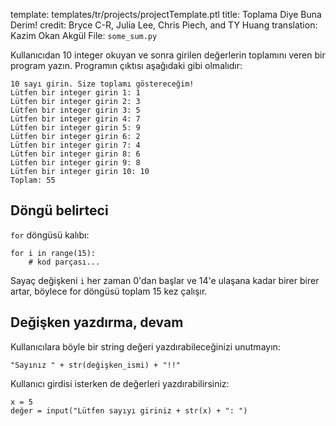 template: templates/tr/projects/projectTemplate.ptl
title: Toplama Diye Buna Derim!
credit: Bryce C-R, Julia Lee, Chris Piech, and TY Huang
translation: Kazim Okan Akgül
File: `some_sum.py`

Kullanıcıdan 10 integer okuyan ve sonra girilen değerlerin toplamını veren bir program yazın. Programın çıktısı aşağıdaki gibi olmalıdır:

```
10 sayı girin. Size toplamı göstereceğim!
Lütfen bir integer girin 1: 1
Lütfen bir integer girin 2: 3
Lütfen bir integer girin 3: 5
Lütfen bir integer girin 4: 7
Lütfen bir integer girin 5: 9
Lütfen bir integer girin 6: 2
Lütfen bir integer girin 7: 4
Lütfen bir integer girin 8: 6
Lütfen bir integer girin 9: 8
Lütfen bir integer girin 10: 10
Toplam: 55
```

## Döngü belirteci

`for` döngüsü kalıbı:

```
for i in range(15):
    # kod parçası...
```

Sayaç değişkeni `i` her zaman 0'dan başlar ve 14'e ulaşana kadar birer birer artar, böylece for döngüsü toplam 15 kez çalışır.

## Değişken yazdırma, devam

Kullanıcılara böyle bir string değeri yazdırabileceğinizi unutmayın:

```
"Sayınız " + str(değişken_ismi) + "!!"
```

Kullanıcı girdisi isterken de değerleri yazdırabilirsiniz:

```
x = 5
değer = input("Lütfen sayıyı giriniz + str(x) + ": ")
```
